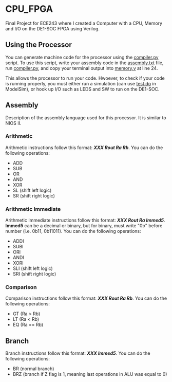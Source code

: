 # CPU_FPGA
Final Project for ECE243 where I created a Computer with a CPU, Memory and I/O on the DE1-SOC FPGA using Verilog.

## Using the Processor
You can generate machine code for the processor using the [compiler.py](https://github.com/adamrt27/CPU_FPGA/blob/main/compiler.py) script. To use this script, write your assembly code in the [assembly.txt](https://github.com/adamrt27/CPU_FPGA/blob/main/assembly.txt) file, run [compiler.py](https://github.com/adamrt27/CPU_FPGA/blob/main/compiler.py), and copy your terminal output into [memory.v](https://github.com/adamrt27/CPU_FPGA/blob/main/code/memory.v) at line 24. 

This allows the processor to run your code. Hwoever, to check if your code is running properly, you must either run a simulation (can use [test.do](testing/test.do) in ModelSim), or hook up I/O such as LEDS and SW to run on the DE1-SOC.

## Assembly
Description of the assembly language used for this processor. It is similar to NIOS II.
### Arithmetic
Arithmetic instructions follow this format: **_XXX Rout Ra Rb_**.
You can do the following operations:
* ADD
* SUB
* OR
* AND
* XOR
* SL (shift left logic)
* SR (shift right logic)

### Arithmetic Immediate
Arithmetic Immediate instructions follow this format: **_XXX Rout Ra Immed5_**. **Immed5** can be a decimal or binary, but for binary, must write "0b" before number (i.e. 0b11, 0b11011).
You can do the following operations:
* ADDI
* SUBI
* ORI
* ANDI
* XORI
* SLI (shift left logic)
* SRI (shift right logic)

### Comparison
Comparison instructions follow this format: **_XXX Rout Ra Rb_**.
You can do the following operations:
* GT (Ra > Rb)
* LT (Ra < Rb)
* EQ (Ra == Rb)

## Branch
Branch instructions follow this format: **_XXX Immed5_**.
You can do the following operations:
* BR (normal branch)
* BRZ (branch if Z flag is 1, meaning last operations in ALU was equal to 0)
